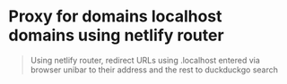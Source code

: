 # Proxy for domains localhost domains using netlify router

> Using netlify router, redirect URLs using .localhost entered via browser unibar to their address and the rest to duckduckgo search